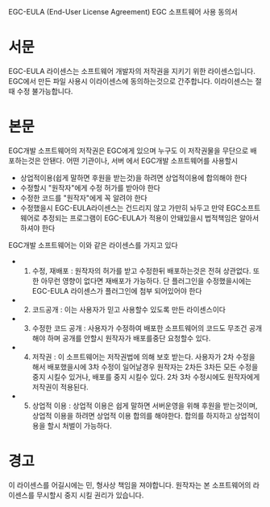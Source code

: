 
EGC-EULA (End-User License Agreement) EGC 소프트웨어 사용 동의서

# 서문
EGC-EULA 라이센스는 소프트웨어 개발자의 저작권을 지키기 위한 라이센스입니다.
EGC에서 만든 파일 사용시 이라이센스에 동의하는것으로 간주합니다.
이라이센스는 절때 수정 불가능합니다.


# 본문
EGC개발 소프트웨어의 저작권은 EGC에게 있으며 누구도 이 저작권물을 무단으로 배포하는것은 안됀다. 어떤 기관이나, 서버 에서 EGC개발 소프트웨어를 사용할시 
- 상업적이용(쉽게 말하면 후원을 받는것)을 하려면 상업적이용에 합의해야 한다
- 수정할시 "원작자"에게 수정 허가를 받아야 한다
- 수정한 코드를 "원작자"에게 꼭 알려야 한다
- 수정했을시 EGC-EULA라이센스는 건드리지 않고 가만히 놔두고 만약 EGC소프트웨어로 추정되는 프로그램이 EGC-EULA가 적용이 안돼있을시 법적책임은 알아서 하셔야 한다

EGC개발 소프트웨어는 이와 같은 라이센스를 가지고 있다
- 1. 수정, 재배포 : 원작자의 허가를 받고  수정한뒤 배포하는것은 전혀 상관없다. 또한 아무런 영향이 없다면 재배포가 가능하다. 단 플러그인을 수정했을시에는 EGC-EULA 라이센스가 플러그인에 첨부 되어있어야 한다
- 2. 코드공개 : 이는 사용자가 믿고 사용할수 있도록 만든 라이센스이다
- 3. 수정한 코드 공개 : 사용자가 수정하여 배포한 소프트웨어의 코드도 무조건 공개해야 하며 공개를 안할시 원작자가 배포를중단 요청할수 있다.
- 4. 저작권 : 이 소프트웨어는 저작권법에 의해 보호 받는다. 사용자가 2차 수정을 해서 배포했을시에 3차 수정이 일어날경우 원작자는 2차든 3차든 모든 수정을 중지 시킬수 있거나, 배포를 중지 시킬수 있다. 2차 3차 수정시에도 원작자에게 저작권이 적용된다.
- 5. 상업적 이용 : 상업적 이용은 쉽게 말하면 서버운영을 위해 후원을 받는것이며, 상업적 이용을 하려면 상업적 이용 합의를 해야한다. 합의를 하지하고 상업적이용을 할시 처벌이 가능하다.


# 경고
이 라이센스를 어길시에는 민, 형사상 책임을 져야합니다.
원작자는 본 소프트웨어의 라이센스를 무시할시 중지 시킬 권리가 있습니다.

